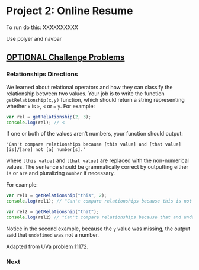 # Project 2: Online Resume

To run do this: XXXXXXXXXX

Use polyer and navbar




## [OPTIONAL Challenge Problems](https://www.udacity.com/course/viewer#!/c-ud804-nd/l-3444669118/e-3415118717/m-3459068612)

### Relationships Directions
We learned about relational operators and how they can classify the relationship between two values. Your job is to write the function `getRelationship(x,y)` function, which should return a string representing whether `x` is `>`, `<` or `=` `y`. For example:

```javascript
var rel = getRelationship(2, 3);
console.log(rel); // <
```
If one or both of the values aren't numbers, your function should output:

```
"Can't compare relationships because [this value] and [that value] [is]/[are] not [a] number[s]."
```

where `[this value]` and `[that value]` are replaced with the non-numerical values. The sentence should be grammatically correct by outputting either `is` or `are` and pluralizing `number` if necessary.

For example:

```javascript
var rel1 = getRelationship("this", 2);
console.log(rel1); // "Can't compare relationships because this is not a number"

var rel2 = getRelationship("that");
console.log(rel2) // "Can't compare relationships because that and undefined are not numbers"
```

Notice in the second example, because the `y` value was missing, the output said that `undefined` was not a number.

Adapted from UVa [problem 11172](http://uva.onlinejudge.org/external/111/11172.html).

### Next